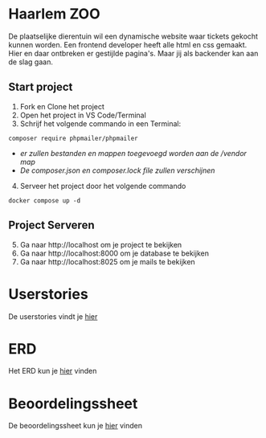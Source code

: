 # Haarlem ZOO

De plaatselijke dierentuin wil een dynamische website waar tickets gekocht kunnen worden.
Een frontend developer heeft alle html en css gemaakt. Hier en daar ontbreken er gestijlde pagina's. Maar jij als backender kan aan de slag gaan.

## Start project

1. Fork en Clone het project
2. Open het project in VS Code/Terminal
3. Schrijf het volgende commando in een Terminal:

```
composer require phpmailer/phpmailer
```

- *er zullen bestanden en mappen toegevoegd worden aan de /vendor map*
- *De composer.json en composer.lock file zullen verschijnen*

4. Serveer het project door het volgende commando
```
docker compose up -d
```

## Project Serveren

5. Ga naar http://localhost om je project te bekijken
6. Ga naar http://localhost:8000 om je database te bekijken
7. Ga naar http://localhost:8025 om je mails te bekijken

# Userstories

De userstories vindt je [hier](USERSTORIES.md)

# ERD
Het ERD kun je [hier](ERD.md) vinden

# Beoordelingssheet
De beoordelingssheet kun je [hier](BEOORDELINGSHEET.md) vinden
